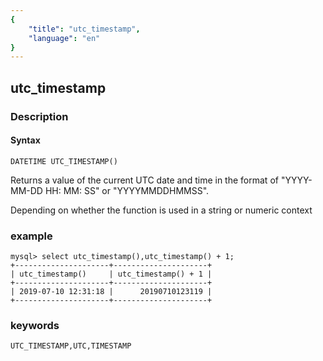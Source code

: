```yaml
---
{
    "title": "utc_timestamp",
    "language": "en"
}
---
```


<!-- 
Licensed to the Apache Software Foundation (ASF) under one
or more contributor license agreements.  See the NOTICE file
distributed with this work for additional information
regarding copyright ownership.  The ASF licenses this file
to you under the Apache License, Version 2.0 (the
"License"); you may not use this file except in compliance
with the License.  You may obtain a copy of the License at

  http://www.apache.org/licenses/LICENSE-2.0

Unless required by applicable law or agreed to in writing,
software distributed under the License is distributed on an
"AS IS" BASIS, WITHOUT WARRANTIES OR CONDITIONS OF ANY
KIND, either express or implied.  See the License for the
specific language governing permissions and limitations
under the License.
-->

## utc_timestamp
### Description
#### Syntax

`DATETIME UTC_TIMESTAMP()`


Returns a value of the current UTC date and time in the format of "YYYY-MM-DD HH: MM: SS" or "YYYYMMDDHMMSS".

Depending on whether the function is used in a string or numeric context

### example

```
mysql> select utc_timestamp(),utc_timestamp() + 1;
+---------------------+---------------------+
| utc_timestamp()     | utc_timestamp() + 1 |
+---------------------+---------------------+
| 2019-07-10 12:31:18 |      20190710123119 |
+---------------------+---------------------+
```

### keywords

    UTC_TIMESTAMP,UTC,TIMESTAMP
